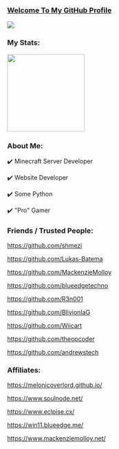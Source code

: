 ### [Welcome To My GitHub Profile](https://melonicoverlord.github.io/portfolio)    

<p align="left">
<a href="https://discord.gg/BRETD9Z"><img src="https://img.shields.io/static/v1?logo=discord&label=&message=Discord&color=36393f&style=flat-square alt="Discord"></a>
</p>

### My Stats:

<img height="180em" src="https://github-readme-stats.vercel.app/api?username=MelonicOverlord&show_icons=true&hide_border=true&&count_private=true&include_all_commits=true" />

### About Me:
   ✔️  Minecraft Server Developer
   
   ✔️  Website Developer
   
   ✔️  Some Python
   
   ✔️  "Pro" Gamer

### Friends / Trusted People:
   
   https://github.com/shmezi
   
   https://github.com/Lukas-Batema
   
   https://github.com/MackenzieMolloy
   
   https://github.com/blueedgetechno
   
   https://github.com/R3n001
   
   https://github.com/BlivionIaG
   
   https://github.com/Wiicart
   
   https://github.com/theopcoder
   
   https://github.com/andrewstech
   
### Affiliates:
   
   https://melonicoverlord.github.io/
   
   https://www.soulnode.net/
   
   https://www.eclpise.cx/
   
   https://win11.blueedge.me/
   
   https://www.mackenziemolloy.net/
   
